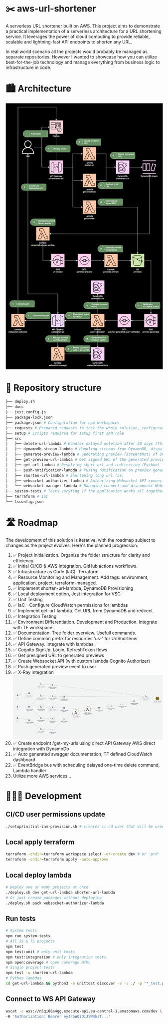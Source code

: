 # ✂️ aws-url-shortener

A serverless URL shortener built on AWS. This project aims to demonstrate a practical implementation of a serverless architecture for a URL shortening service. It leverages the power of cloud computing to provide reliable, scalable and lightning-fast API endpoints to shorten any URL.

In real world scenario all the projects would probably be managed as separate repositories. However I wanted to showcase how you can utilize best-for-the-job technology and manage everything from business logic to infrastructure in code.

# 🏙️ Architecture

![Architecture Diagram](link-shortener.phase8.drawio.svg)

# 🌳 Repository structure

```sh
├── deploy.sh
├── docs
├── jest.config.js
├── package-lock.json
├── package.json # Configuration for npm workspaces
├── requests # Prepared requests to test the whole solution, configuration at .vscode/settings.json
├── setup # Scripts required for setup first IAM role
├── src
│   ├── delete-url-lambda # Handles delayed deletion after 30 days (TS)
│   ├── dynamodb-stream-lambda # Handling streams from DynamoDB, dispatching to SNS topics (TS)
│   ├── generate-preview-lambda # Generating preview (screenshot) of URL (JS)
│   ├── get-preview-url-lambda # Get signed URL of the generated previews (JS)
│   ├── get-url-lambda # Resolving short url and redirecting (Python)
│   ├── push-notification-lambda # Pusing notification on preview generated event (TS)
│   ├── shorten-url-lambda # Shortening long url (JS)
│   ├── websocket-authorizer-lambda # Authorizing Websocket API connections (TS)
│   └── websocket-manager-lambda # Managing connect and disconnect Websocket API connections (TS)
├── system-tests # Tests veryfing if the application works all together
├── terraform # IaC
└── tsconfig.json
```

# 🛣️ Roadmap

The development of this solution is iterative, with the roadmap subject to changes as the project evolves. Here's the planned progression:

1. ✅ Project Initialization. Organize the folder structure for clarity and efficiency.
1. ✅ Initial CI/CD & AWS Integration. GitHub actions workflows.
1. ✅ Infrastructure as Code (IaC). Terraform.
1. ✅ Resource Monitoring and Management. Add tags: environment, application, project, terraform-managed.
1. ✅ Implement shorten-url-lambda, DynamoDB Provisioning
1. ✅ Local deployment option, Jest integration for VSC
1. ✅ Unit Testing
1. ✅ IaC - Configure CloudWatch permissions for lambdas
1. ✅ Implement get-url-lambda. Get URL from DynamoDB and redirect.
1. ✅ Integration Testing
1. ✅ Environment Differentiation. Development and Production. Integrate with TF workspace.
1. ✅ Documentation. Tree folder overview. Usefull commands.
1. ✅ Define common prefix for resources 'us-' for UrlShortener
1. ✅ API Gateway. Integrate with lambdas.
1. ✅ Cognito SignUp, Login, RefreshToken flows
1. ✅ Get presigned URL to generated previews
1. ✅ Create Websocket API (with custom lambda Cognito Authorizer)
1. ✅ Push generated preview event to user
1. ✅ X-Ray integration
![X-Ray Trace Map](xray.png)
1. ✅ Create endpoint /get-my-urls using direct API Gateway AWS direct integration with DynamoDb
1. ✅ Auto generated swagger documentation, TF defined CloudWatch dashboard
1. ✅ EventBridge bus with scheduling delayed one-time delete command, Lambda handler
1. Utilize more AWS services...

# 👨🏻‍💻 Development

## CI/CD user permissions update
```sh
./setup/initial-iam-provision.sh # creates ci-cd user that will be used in GitHub Actions
```

## Local apply terraform
```sh
terraform -chdir=terraform workspace select -or-create dev # or 'prd'
terraform -chdir=terraform apply -auto-approve
```

## Local deploy lambda
```sh
# Deploy one or many projects at once
./deploy.sh dev get-url-lambda shorten-url-lambda
# Or just create packages without deploying
./deploy.sh pack websocket-authorizer-lambda
```

## Run tests
```sh
# System tests
npm run system-tests
# All JS & TS projects
npm test
npm test:unit # only unit tests
npm test:integration # only integration tests
npm open:coverage # open coverage HTML
# Single project tests
npm test -w shorten-url-lambda
# Python lambdas
cd get-url-lambda && python3 -m unittest discover -v -s ./ -p "*_test.py"
```

## Connect to WS API Gateway
```sh
wscat -c wss://n5qi08a4gg.execute-api.eu-central-1.amazonaws.com/dev \
-H 'Authorization: Bearer eyJraWQiOiJSWmhsT...'
```